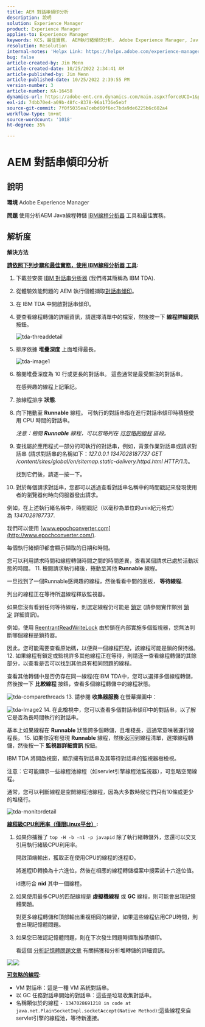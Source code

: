 ```yaml
---
title: AEM 對話串傾印分析
description: 說明
solution: Experience Manager
product: Experience Manager
applies-to: Experience Manager
keywords: KCS，最佳實務， AEM執行緒傾印分析， Adobe Experience Manager, Java, IBM執行緒分析器
resolution: Resolution
internal-notes: 'Helpx Link: https://helpx.adobe.com/experience-manager/kb/thread-dump-analysis.html'
bug: false
article-created-by: Jim Menn
article-created-date: 10/25/2022 2:34:41 AM
article-published-by: Jim Menn
article-published-date: 10/25/2022 2:39:55 PM
version-number: 3
article-number: KA-16458
dynamics-url: https://adobe-ent.crm.dynamics.com/main.aspx?forceUCI=1&pagetype=entityrecord&etn=knowledgearticle&id=6fb11892-0d54-ed11-bba2-6045bd006b4b
exl-id: 74bb70e4-a09b-48fc-8378-96a1736e5ebf
source-git-commit: 7f0f5035ea7cebd60f6ec7bda9de6225b6c602a4
workflow-type: tm+mt
source-wordcount: '1018'
ht-degree: 35%

---
```


# AEM 對話串傾印分析

## 說明


<b>環境</b>
Adobe Experience Manager

<b>問題</b>
使用分析AEM Java線程轉儲 [IBM線程分析器](https://www.ibm.com/support/pages/ibm-thread-and-monitor-dump-analyzer-java-tmda) 工具和最佳實務。


## 解析度


<b>解決方法</b>

<u><b>請依照下列步驟和最佳實務，使用 <a data-ol-has-click-handler="" href="https://www.ibm.com/support/pages/ibm-thread-and-monitor-dump-analyzer-java-tmda">IBM線程分析器</a> 工具</b></u><b>:</b>

1. 下載並安裝 [IBM 對話串分析器](https://www.ibm.com/support/pages/ibm-thread-and-monitor-dump-analyzer-java-tmda) (我們將其簡稱為 IBM TDA).
2. 從體驗效能問題的 AEM 執行個體擷取[對話串傾印](https://helpx.adobe.com/experience-manager/kb/thread-dumps-collection-analysis.html)。
3. 在 IBM TDA 中開啟對話串傾印。
4. 要查看線程轉儲的詳細資訊，請選擇清單中的檔案，然後按一下 <b>線程詳細資訊</b> 按鈕。

   ![tda-threaddetail](https://helpx.adobe.com/content/dam/help/en/experience-manager/kb/thread-dump-analysis/_jcr_content/main-pars/image_1587732783/tda-threaddetail.png "tda-threaddetail")
5. 排序依據 <b>堆疊深度</b> 上面堆得最長。

   ![tda-image1](https://helpx.adobe.com/content/dam/help/en/experience-manager/kb/thread-dump-analysis/_jcr_content/main-pars/image/tda-image1.png)
6. 檢閱堆疊深度為 10 行或更長的對話串。 這些通常是最受關注的對話串。

   在感興趣的線程上記筆記。
7. 按線程排序 <b>狀態</b>.
8. 向下捲動至 <b>Runnable</b> 線程。 可執行的對話串指在進行對話串傾印時積極使用 CPU 時間的對話串。

   *注意：檢閱 <b>Runnable</b> 線程，可以忽略列在 [可忽略的線程](https://helpx.adobe.com/tw/experience-manager/kb/thread-dump-analysis.html#ignorethreads) 區段。*


9. 查找屬於應用程式一部分的可執行的對話串，例如，背景作業對話串或請求對話串 (請求對話串的名稱如下：*127.0.0.1 1347028187737 GET /content/sites/global/en/sitemap.static-delivery.httpd.html HTTP/1.1*)。

   找到它們後，請逐一按一下。
10. 對於每個請求對話串，您都可以透過查看對話串名稱中的時間戳記來發現使用者的瀏覽器何時向伺服器發出請求。

   例如，在上述執行緒名稱中，時間戳記（以毫秒為單位的unix紀元格式）為 *1347028187737*.

   我們可以使用 [www.epochconverter.com](http://www.epochconverter.com/).

   每個執行緒傾印都會顯示擷取的日期和時間。

   您可以利用請求時間和線程轉儲時間之間的時間差異，查看某個請求已處於活動狀態的時間。
11. 檢閱請求執行緒後，捲動至其他 <b>Runnable</b> 線程。

   一旦找到了一個Runnable感興趣的線程，然後看看中間的面板， <b>等待線程</b>.

   列出的線程正在等待所選線程釋放監視器。

   如果您沒有看到任何等待線程，則選定線程仍可能是 [鎖定](http://docs.oracle.com/javase/1.5.0/docs/api/java/util/concurrent/locks/Lock.html) (請參閱實作類別 [鎖定](http://docs.oracle.com/javase/1.5.0/docs/api/java/util/concurrent/locks/Lock.html) 詳細資訊)。

   例如，使用 [ReentrantReadWriteLock](http://docs.oracle.com/javase/1.5.0/docs/api/java/util/concurrent/locks/ReentrantReadWriteLock.html) 由於鎖在內部實施多個監視器，您無法判斷哪個線程是鎖持器。

   因此，您可能需要查看原始碼，以便與一個線程匹配，該線程可能是鎖的保持器。
12. 如果線程有鎖定或監視許多其他線程正在等待，則請逐一查看線程轉儲的其餘部分，以查看是否可以找到其他具有相同問題的線程。

   查看其他轉儲中是否仍存在同一線程(在IBM TDA中，您可以選擇多個線程轉儲，然後按一下 <b>比較線程</b> 按鈕，查看多個線程轉儲中的線程狀態。

   ![tda-comparethreads](https://helpx.adobe.com/content/dam/help/en/experience-manager/kb/thread-dump-analysis/_jcr_content/main-pars/image_1159496390/tda-comparethreads.png)
13. 請參閱 <b>收集器服務</b> 在螢幕擷圖中：

   ![tda-Image2](https://helpx.adobe.com/content/dam/help/en/experience-manager/kb/thread-dump-analysis/_jcr_content/main-pars/image_1730877898/tda-Image2.png)
14. 在此檢視中，您可以查看多個對話串傾印中的對話串，以了解它是否為長時間執行的對話串。

   基本上如果線程在 <b>Runnable</b> 狀態跨多個轉儲，且堆棧長，這通常意味著運行線程長。
15. 如果你沒有發現 <b>Runnable</b> 線程，然後返回到線程清單，選擇線程轉儲，然後按一下 <b>監視器詳細資訊</b> 按鈕。

   IBM TDA 將開啟視窗，顯示擁有對話串及其等待對話串的監視器樹檢視。

   注意：它可能顯示一些線程池線程（如servlet引擎線程池監視器），可忽略空閒線程。

   通常，您可以判斷線程是空閒線程池線程，因為大多數時候它們只有10條或更少的堆棧行。

   ![tda-monitordetail](https://helpx.adobe.com/content/dam/help/en/experience-manager/kb/thread-dump-analysis/_jcr_content/main-pars/image_1106466084/tda-monitordetail.png)




<u><b>線程級CPU利用率（僅限Linux平台）</b></u><b>:</b>

1. 如果你捕獲了 `top -H -b -n1 -p javapid` 除了執行緒轉儲外，您還可以交叉引用執行緒級CPU利用率。

   開啟頂端輸出，獲取正在使用CPU的線程的進程ID。

   將進程ID轉換為十六進位，然後在相應的線程轉儲檔案中搜索該十六進位值。

   id應符合 <b>nid</b> 其中一個線程。
2. 如果使用最多CPU的匹配線程是 <b>虛擬機線程</b> 或 <b>GC</b> 線程，則可能會出現記憶體問題。

   對更多線程轉儲和頂部輸出重複相同的練習，如果這些線程佔用CPU時間，則會出現記憶體問題。
3. 如果您已確認記憶體問題，則在下次發生問題時擷取推積傾印。

   看這個 [分析記憶體問題文章](https://experienceleague.adobe.com/docs/experience-cloud-kcs/kbarticles/KA-17482.html?lang=zh-Hant) 有關捕獲和分析堆轉儲的詳細資訊。


![](https://helpx.adobe.com/libs/cq/ui/resources/0.gif)![](https://helpx.adobe.com/libs/cq/ui/resources/0.gif)

<b><u>可忽略的線程</u>:</b>

- VM 對話串：這是一種 VM 系統對話串。
- 以 GC 任務對話串開始的對話串：這些是垃圾收集對話串。
- 名稱類似於的線程 `- 1347028691218 in code at java.net.PlainSocketImpl.socketAccept(Native Method)`:這些線程來自servlet引擎的線程池，等待新連接。
